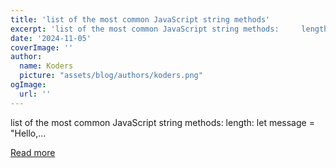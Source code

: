 ```yaml
---
title: 'list of the most common JavaScript string methods'
excerpt: 'list of the most common JavaScript string methods:     length:     let message = "Hello,...'
date: '2024-11-05'
coverImage: ''
author:
  name: Koders
  picture: "assets/blog/authors/koders.png"
ogImage:
  url: ''
---
```


list of the most common JavaScript string methods:     length:     let message = "Hello,...

[Read more](https://dev.to/nozibul_islam_113b1d5334f/list-of-the-most-common-javascript-string-methods-4157)
